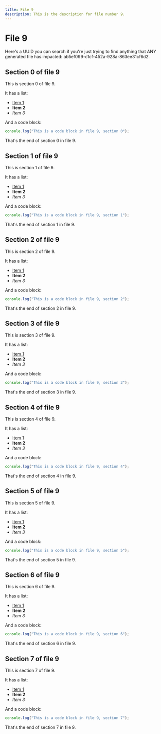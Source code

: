 ```yaml
---
title: File 9
description: This is the description for file number 9.
---
```


# File 9

Here's a UUID you can search if you're just trying to find anything that ANY generated file has impacted: ab5ef099-c1cf-452a-928a-863ee31cf6d2.


## Section 0 of file 9

This is section 0 of file 9.

It has a list:
- [Item 1](https://example.com/item1)
- **Item 2**
- *Item 3*

And a code block:

```javascript
console.log("This is a code block in file 9, section 0");
```

That's the end of section 0 in file 9.

## Section 1 of file 9

This is section 1 of file 9.

It has a list:
- [Item 1](https://example.com/item1)
- **Item 2**
- *Item 3*

And a code block:

```javascript
console.log("This is a code block in file 9, section 1");
```

That's the end of section 1 in file 9.

## Section 2 of file 9

This is section 2 of file 9.

It has a list:
- [Item 1](https://example.com/item1)
- **Item 2**
- *Item 3*

And a code block:

```javascript
console.log("This is a code block in file 9, section 2");
```

That's the end of section 2 in file 9.

## Section 3 of file 9

This is section 3 of file 9.

It has a list:
- [Item 1](https://example.com/item1)
- **Item 2**
- *Item 3*

And a code block:

```javascript
console.log("This is a code block in file 9, section 3");
```

That's the end of section 3 in file 9.

## Section 4 of file 9

This is section 4 of file 9.

It has a list:
- [Item 1](https://example.com/item1)
- **Item 2**
- *Item 3*

And a code block:

```javascript
console.log("This is a code block in file 9, section 4");
```

That's the end of section 4 in file 9.

## Section 5 of file 9

This is section 5 of file 9.

It has a list:
- [Item 1](https://example.com/item1)
- **Item 2**
- *Item 3*

And a code block:

```javascript
console.log("This is a code block in file 9, section 5");
```

That's the end of section 5 in file 9.

## Section 6 of file 9

This is section 6 of file 9.

It has a list:
- [Item 1](https://example.com/item1)
- **Item 2**
- *Item 3*

And a code block:

```javascript
console.log("This is a code block in file 9, section 6");
```

That's the end of section 6 in file 9.

## Section 7 of file 9

This is section 7 of file 9.

It has a list:
- [Item 1](https://example.com/item1)
- **Item 2**
- *Item 3*

And a code block:

```javascript
console.log("This is a code block in file 9, section 7");
```

That's the end of section 7 in file 9.
